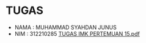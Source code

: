# TUGAS
- NAMA : MUHAMMAD SYAHDAN JUNUS
- NIM : 312210285
[TUGAS IMK PERTEMUAN 15.pdf](https://github.com/user-attachments/files/15942759/TUGAS.IMK.PERTEMUAN.15.pdf)
